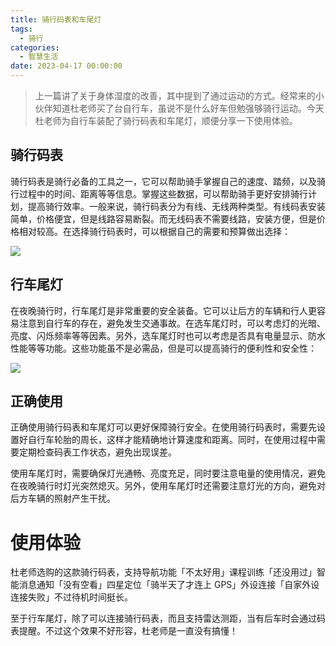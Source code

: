 ```yaml
---
title: 骑行码表和车尾灯
tags:
  - 骑行
categories:
  - 智慧生活
date: 2023-04-17 00:00:00
---
```


> 上一篇讲了关于身体湿度的改善，其中提到了通过运动的方式。经常来的小伙伴知道杜老师买了台自行车，虽说不是什么好车但勉强够骑行运动。今天杜老师为自行车装配了骑行码表和车尾灯，顺便分享一下使用体验。

<!-- more -->

## 骑行码表

骑行码表是骑行必备的工具之一，它可以帮助骑手掌握自己的速度、踏频，以及骑行过程中的时间、距离等等信息。掌握这些数据，可以帮助骑手更好安排骑行计划，提高骑行效率。一般来说，骑行码表分为有线、无线两种类型。有线码表安装简单，价格便宜，但是线路容易断裂。而无线码表不需要线路，安装方便，但是价格相对较高。在选择骑行码表时，可以根据自己的需要和预算做出选择：

![](https://cdn.dusays.com/2023/04/576-1.jpg)

## 行车尾灯

在夜晚骑行时，行车尾灯是非常重要的安全装备。它可以让后方的车辆和行人更容易注意到自行车的存在，避免发生交通事故。在选车尾灯时，可以考虑灯的光暗、亮度、闪烁频率等等因素。另外，选车尾灯时也可以考虑是否具有电量显示、防水性能等等功能。这些功能虽不是必需品，但是可以提高骑行的便利性和安全性：

![](https://cdn.dusays.com/2023/04/576-2.jpg)

## 正确使用

正确使用骑行码表和车尾灯可以更好保障骑行安全。在使用骑行码表时，需要先设置好自行车轮胎的周长，这样才能精确地计算速度和距离。同时，在使用过程中需要定期检查码表工作状态，避免出现误差。

使用车尾灯时，需要确保灯光通畅、亮度充足，同时要注意电量的使用情况，避免在夜晚骑行时灯光突然熄灭。另外，使用车尾灯时还需要注意灯光的方向，避免对后方车辆的照射产生干扰。

# 使用体验

杜老师选购的这款骑行码表，支持导航功能「不太好用」课程训练「还没用过」智能消息通知「没有空看」四星定位「骑半天了才连上 GPS」外设连接「自家外设连接失败」不过待机时间挺长。

至于行车尾灯，除了可以连接骑行码表，而且支持雷达测距，当有后车时会通过码表提醒。不过这个效果不好形容，杜老师是一直没有搞懂！